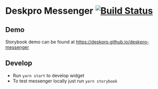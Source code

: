 # Deskpro Messenger [![Build Status](https://travis-ci.com/deskpro/deskpro-messenger.svg?branch=master)](https://travis-ci.com/deskpro/deskpro-messenger)

## Demo

Storybook demo can be found at https://deskpro.github.io/deskpro-messenger

## Develop

- Run `yarn start` to develop widget
- To test messenger locally just run `yarn storybook`
